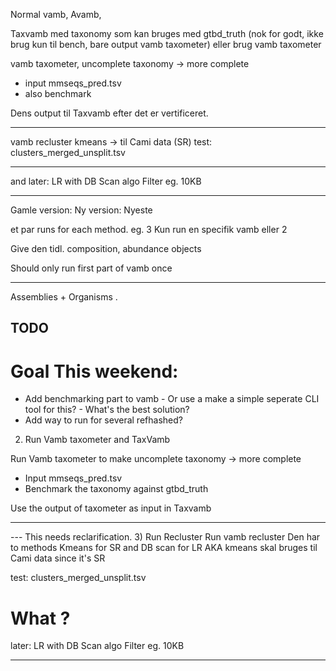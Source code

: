 
Normal vamb, Avamb, 

Taxvamb med taxonomy som kan bruges med gtbd_truth (nok for godt, ikke brug kun til bench, bare output vamb taxometer) eller brug vamb taxometer 

vamb taxometer, uncomplete taxonomy -> more complete 
- input mmseqs_pred.tsv
- also benchmark

Dens output til Taxvamb efter det er vertificeret.

---

vamb recluster
kmeans -> til Cami data (SR)
test:
  clusters_merged_unsplit.tsv


---
and 
later: LR with DB Scan algo
Filter eg. 10KB 


----
Gamle version: 
Ny version: Nyeste

et par runs for each method. eg. 3
Kun run en specifik vamb eller 2 

Give den tidl. composition, abundance objects

Should only run first part of vamb once

---
Assemblies + Organisms .




## TODO

# Goal This weekend: 

- Add benchmarking part to vamb - Or use a make a simple seperate CLI tool for this? - What's the best solution?
- Add way to run for several refhashed? 

<!-- 1) Run Avamb just like the normal version of Vamb  -->

2) Run Vamb taxometer and TaxVamb

  Run Vamb taxometer to make uncomplete taxonomy -> more complete 
  - Input mmseqs_pred.tsv
  - Benchmark the taxonomy against gtbd_truth 

  Use the output of taxometer as input in Taxvamb


----

--- This needs reclarification. 
3) Run Recluster
Run vamb recluster
Den har to methods Kmeans for SR and DB scan for LR
AKA kmeans skal bruges til Cami data since it's SR

test:
  clusters_merged_unsplit.tsv

# What ? 
later: LR with DB Scan algo
Filter eg. 10KB 

---





